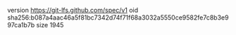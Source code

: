 version https://git-lfs.github.com/spec/v1
oid sha256:b087a4aac46a5f81bc7342d74f71f68a3032a5550ce9582fe7c8b3e997ca1b7b
size 1945
